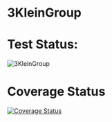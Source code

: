 # 3KleinGroup

# Test Status:

![3KleinGroup](https://github.com/Michael-Beukman/3KleinGroup/workflows/3KleinGroup/badge.svg)

# Coverage Status
[![Coverage Status](https://coveralls.io/repos/github/Michael-Beukman/3KleinGroup/badge.svg?branch=mikeDevGithubActions)](https://coveralls.io/github/Michael-Beukman/3KleinGroup?branch=mikeDevGithubActions)
